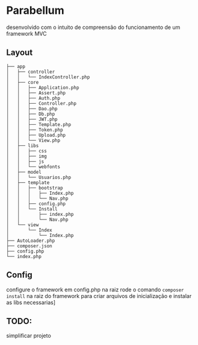 <head><link rel="stylesheet" href=""></head>

# Parabellum
  desenvolvido com o intuito de compreensão do funcionamento de um framework MVC

## Layout
 ```
├── app
│   ├── controller
│   │   └── IndexController.php
│   ├── core
│   │   ├── Application.php
│   │   ├── Assert.php
│   │   ├── Auth.php
│   │   ├── Controller.php
│   │   ├── Dao.php
│   │   ├── Db.php
│   │   ├── JWT.php
│   │   ├── Template.php
│   │   ├── Token.php
│   │   ├── Upload.php
│   │   └── View.php
│   ├── libs
│   │   ├── css
│   │   ├── img
│   │   ├── js
│   │   └── webfonts
│   ├── model
│   │   └── Usuarios.php
│   ├── template
│   │   ├── bootstrap
│   │   │   ├── Index.php
│   │   │   └── Nav.php
│   │   ├── config.php
│   │   └── Install
│   │       ├── index.php
│   │       └── Nav.php
│   └── view
│       └── Index
│           └── Index.php
├── AutoLoader.php
├── composer.json
├── config.php
└── index.php
  ```
   
## Config
configure o framework em config.php na raiz
rode o comando <code>composer install</code> na raiz do framework para criar arquivos de inicialização e instalar as libs necessarias]

## TODO: 
  simplificar projeto 


